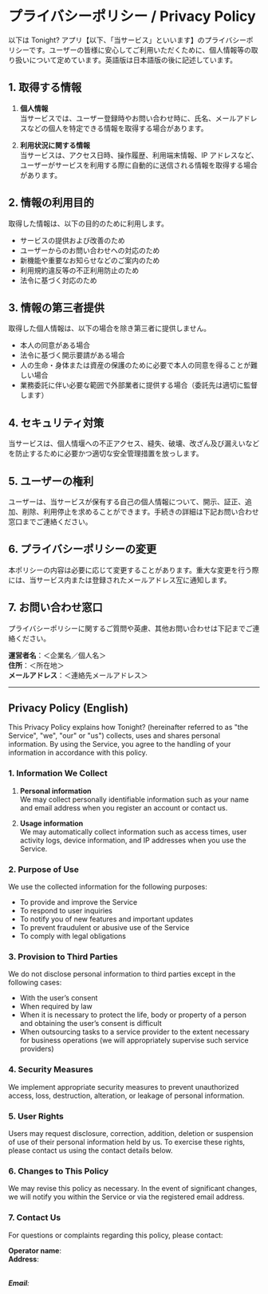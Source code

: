 # プライバシーポリシー / Privacy Policy

以下は Tonight? アプリ【以下、「当サービス」といいます】のプライバシーポリシーです。ユーザーの皆様に安心してご利用いただくために、個人情報等の取り扱いについて定めています。英語版は日本語版の後に記述しています。

## 1. 取得する情報

1. **個人情報**  
   当サービスでは、ユーザー登録時やお問い合わせ時に、氏名、メールアドレスなどの個人を特定できる情報を取得する場合があります。

2. **利用状況に関する情報**  
   当サービスは、アクセス日時、操作履歴、利用端末情報、IP アドレスなど、ユーザーがサービスを利用する際に自動的に送信される情報を取得する場合があります。

## 2. 情報の利用目的

取得した情報は、以下の目的のために利用します。

* サービスの提供および改善のため  
* ユーザーからのお問い合わせへの対応のため  
* 新機能や重要なお知らせなどのご案内のため  
* 利用規約違反等の不正利用防止のため  
* 法令に基づく対応のため

## 3. 情報の第三者提供

取得した個人情報は、以下の場合を除き第三者に提供しません。

* 本人の同意がある場合  
* 法令に基づく開示要請がある場合  
* 人の生命・身体または資産の保護のために必要で本人の同意を得ることが難しい場合  
* 業務委託に伴い必要な範囲で外部業者に提供する場合（委託先は適切に監督します）

## 4. セキュリティ対策

当サービスは、個人情堰への不正アクセス、縫失、破壊、改ざん及び漏えいなどを防止するために必要かつ適切な安全管理措置を放っします。

## 5. ユーザーの権利

ユーザーは、当サービスが保有する自己の個人情報について、開示、証正、追加、削除、利用停止を求めることができます。手続きの詳細は下記お問い合わせ窓口までご連絡ください。

## 6. プライバシーポリシーの変更

本ポリシーの内容は必要に応じて変更することがあります。重大な変更を行う際には、当サービス内または登録されたメールアドレス宐に通知します。

## 7. お問い合わせ窓口

プライバシーポリシーに関するご質問や英慮、其他お問い合わせは下記までご連絡ください。  

**運営者名**：＜企業名／個人名＞  
**住所**：＜所在地＞  
**メールアドレス**：＜連絡先メールアドレス＞  

---

## Privacy Policy (English)

This Privacy Policy explains how Tonight? (hereinafter referred to as "the Service", "we", "our" or "us") collects, uses and shares personal information. By using the Service, you agree to the handling of your information in accordance with this policy.

### 1. Information We Collect

1. **Personal information**  
   We may collect personally identifiable information such as your name and email address when you register an account or contact us.

2. **Usage information**  
   We may automatically collect information such as access times, user activity logs, device information, and IP addresses when you use the Service.

### 2. Purpose of Use

We use the collected information for the following purposes:

* To provide and improve the Service  
* To respond to user inquiries  
* To notify you of new features and important updates  
* To prevent fraudulent or abusive use of the Service  
* To comply with legal obligations

### 3. Provision to Third Parties

We do not disclose personal information to third parties except in the following cases:

* With the user’s consent  
* When required by law  
* When it is necessary to protect the life, body or property of a person and obtaining the user’s consent is difficult  
* When outsourcing tasks to a service provider to the extent necessary for business operations (we will appropriately supervise such service providers)

### 4. Security Measures

We implement appropriate security measures to prevent unauthorized access, loss, destruction, alteration, or leakage of personal information.

### 5. User Rights

Users may request disclosure, correction, addition, deletion or suspension of use of their personal information held by us. To exercise these rights, please contact us using the contact details below.

### 6. Changes to This Policy

We may revise this policy as necessary. In the event of significant changes, we will notify you within the Service or via the registered email address.

### 7. Contact Us

For questions or complaints regarding this policy, please contact:

**Operator name**: <Company or Individual Name>  
**Address**: <Address>  
**Email**: <Contact email>
